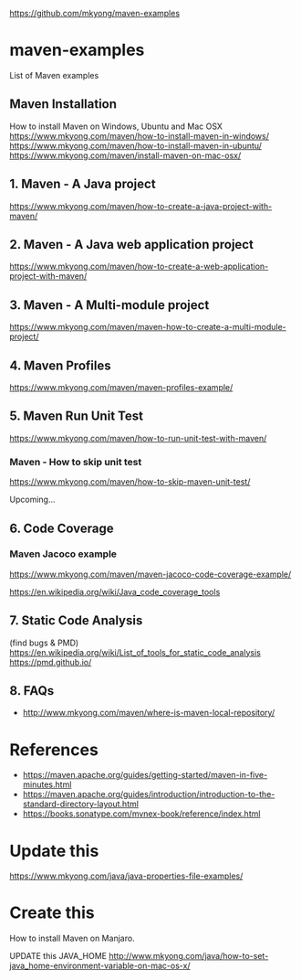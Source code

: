 https://github.com/mkyong/maven-examples

# maven-examples
List of Maven examples

## Maven Installation
How to install Maven on Windows, Ubuntu and Mac OSX
https://www.mkyong.com/maven/how-to-install-maven-in-windows/
https://www.mkyong.com/maven/how-to-install-maven-in-ubuntu/
https://www.mkyong.com/maven/install-maven-on-mac-osx/

## 1. Maven - A Java project
https://www.mkyong.com/maven/how-to-create-a-java-project-with-maven/

## 2. Maven - A Java web application project
https://www.mkyong.com/maven/how-to-create-a-web-application-project-with-maven/

## 3. Maven - A Multi-module project
https://www.mkyong.com/maven/maven-how-to-create-a-multi-module-project/

## 4. Maven Profiles
https://www.mkyong.com/maven/maven-profiles-example/

## 5. Maven Run Unit Test
https://www.mkyong.com/maven/how-to-run-unit-test-with-maven/

### Maven - How to skip unit test
https://www.mkyong.com/maven/how-to-skip-maven-unit-test/

Upcoming...

## 6. Code Coverage

### Maven Jacoco example
https://www.mkyong.com/maven/maven-jacoco-code-coverage-example/


https://en.wikipedia.org/wiki/Java_code_coverage_tools

## 7. Static Code Analysis

(find bugs & PMD)
https://en.wikipedia.org/wiki/List_of_tools_for_static_code_analysis
https://pmd.github.io/


## 8. FAQs
- http://www.mkyong.com/maven/where-is-maven-local-repository/


# References
- https://maven.apache.org/guides/getting-started/maven-in-five-minutes.html
- https://maven.apache.org/guides/introduction/introduction-to-the-standard-directory-layout.html
- https://books.sonatype.com/mvnex-book/reference/index.html

# Update this 
https://www.mkyong.com/java/java-properties-file-examples/

# Create this 
How to install Maven on Manjaro.


UPDATE this JAVA_HOME
http://www.mkyong.com/java/how-to-set-java_home-environment-variable-on-mac-os-x/


